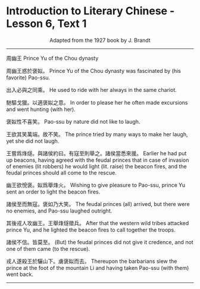 # Introduction to Literary Chinese - Lesson 6, Text 1

<center>Adapted from the 1927 book by J. Brandt</center>

---

周幽王
Prince Yu of the Chou dynasty

周幽王惑於褒姒。
Prince Yu of the Chou dynasty was fascinated by (his favorite) Pao-ssu.

出入必與之同乘。
He used to ride with her always in the same chariot.

馳驅戈獵。以適褒姒之意。
In order to please her he often made excursions and went hunting (with her).

褒姒性不喜笑。
Pao-ssu by nature did not like to laugh.

王欲其笑萬端。故不笑。
The prince tried by many ways to make her laugh, yet she did not laugh.

王嘗爲烽燧。與諸侯約曰。有寇至則舉之。諸侯當悉來援。
Earlier he had put up beacons, having agreed with the feudal princes that in case of invasion of enemies (lit robbers) he would light (lit. raise) the beacon fires, and the feudal princes should all come to the rescue.

幽王欲悅褒。姒爲舉烽火。
Wishing to give pleasure to Pao-ssu, prince Yu sent an order to light the beacon fires.

諸侯至而無寇。褒如乃大笑。
The feudal princes (all) arrived, but there were no enemies, and Pao-ssu laughed outright.

其後戎人攻幽王。王舉烽燧徵兵。
After that the western wild tribes attacked prince Yu, and he lighted the beacon fires to call together the troops.

諸侯不信。皆莫至。
(But) the feudal princes did not give it credence, and not one of them came (to the rescue).

戎人遂殺王於驪山下。虜褒姒而去。
Thereupon the barbarians slew the prince at the foot of the mountain Li and having taken Pao-ssu (with them) went back.

---
